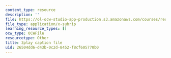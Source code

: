 ```yaml
---
content_type: resource
description: ''
file: https://ol-ocw-studio-app-production.s3.amazonaws.com/courses/res-18-009-learn-differential-equations-up-close-with-gilbert-strang-and-cleve-moler-fall-2015/26504dd6d43b0c2d8452f8cf605770b0_WWphCZkdByA.srt
file_type: application/x-subrip
learning_resource_types: []
ocw_type: OCWFile
resourcetype: Other
title: 3play caption file
uid: 26504dd6-d43b-0c2d-8452-f8cf605770b0
---
```

